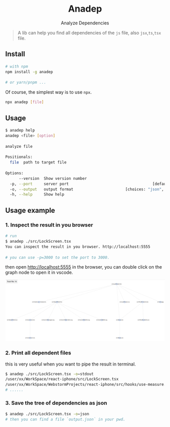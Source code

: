 <p align="center">
  <h1 align="center">Anadep</h1>
  <div align="center">Analyze Dependencies</div>
</p>

> A lib can help you find all dependencies of the `js` file, also `jsx`,`ts`,`tsx` file.

## Install

```bash
# with npm
npm install -g anadep

# or yarn/pnpm ...
```

Of course, the simplest way is to use `npx`.

```bash
npx anadep [file]
```

## Usage

```bash
$ anadep help
anadep <file> [option]

analyze file

Positionals:
  file  path to target file                                             [string]

Options:
      --version  Show version number                                   [boolean]
  -p, --port     server port                                     [default: 5555]
  -o, --output   output format                       [choices: "json", "stdout"]
  -h, --help     Show help                                             [boolean]
```

## Usage example

### 1. Inspect the result in you browser

```bash
# run
$ anadep ./src/LockScreen.tsx
You can inspect the result in you browser. http://localhost:5555

# you can use -p=3000 to set the port to 3000.
```

then open [http://localhost:5555](http://localhost:5555) in the browser,
you can double click on the graph node to open it in vscode.

![Demo image](./demo/anadep_demo.png "demo")

### 2. Print all dependent files

this is very useful when you want to pipe the result in terminal.

```bash
$ anadep ./src/LockScreen.tsx -o=stdout
/user/xx/WorkSpace/react-iphone/src/LockScreen.tsx
/user/xx/WorkSpace/WebstormProjects/react-iphone/src/hooks/use-measure.ts
# ......
```

### 3. Save the tree of dependencies as json

```bash
$ anadep ./src/LockScreen.tsx -o=json
# then you can find a file `output.json` in your pwd.
```
